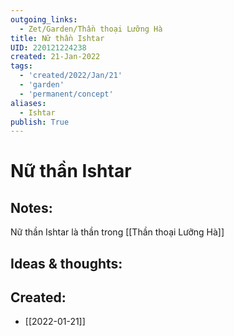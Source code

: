 ```yaml
---
outgoing_links:
  - Zet/Garden/Thần thoại Lưỡng Hà
title: Nữ thần Ishtar
UID: 220121224238
created: 21-Jan-2022
tags:
  - 'created/2022/Jan/21'
  - 'garden'
  - 'permanent/concept'
aliases:
  - Ishtar
publish: True
---
```

# Nữ thần Ishtar

## Notes:
Nữ thần Ishtar là thần trong [[Thần thoại Lưỡng Hà]]

## Ideas & thoughts:



## Created:
- [[2022-01-21]]
